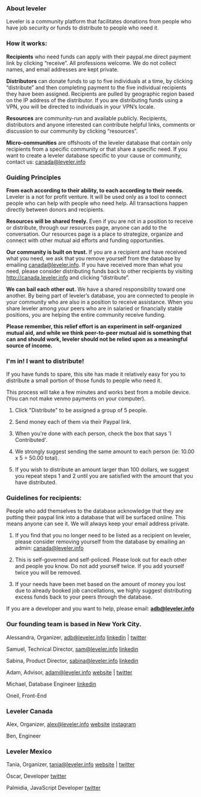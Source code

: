 ### About leveler

Leveler is a community platform that facilitates donations from people who have job security or funds to distribute to people who need it.

### How it works: 

  **Recipients** who need funds can apply with their paypal.me direct payment link by clicking “receive”. All professions welcome. We do not collect names, and email addresses are kept private.

  **Distributors** can donate funds to up to five individuals at a time, by clicking “distribute” and then completing payment to the five individual recipients they have been assigned. Recipients are pulled by geographic region based on the IP address of the distributor. If you are distributing funds using a VPN, you will be directed to individuals in your VPN’s locale.

  **Resources** are community-run and available publicly. Recipients, distributors and anyone interested can contribute helpful links, comments or discussion to our community by clicking “resources”.

  **Micro-communities** are offshoots of the leveler database that contain only recipients from a specific community or that share a specific need. If you want to create a leveler database specific to your cause or community, contact us: canada@leveler.info

### Guiding Principles

  **From each according to their ability, to each according to their needs.** Leveler is a not for profit venture. It will be used only as a tool to connect people who can help with people who need help. All transactions happen directly between donors and recipients.

  **Resources will be shared freely.** Even if you are not in a position to receive or distribute, through our resources page, anyone can add to the conversation. Our resources page is a place to strategize, organize and connect with other mutual aid efforts and funding opportunities.

  **Our community is built on trust.** If you are a recipient and have received what you need, we ask that you remove yourself from the database by emailing canada@leveler.info. If you have received more than what you need, please consider distributing funds back to other recipients by visiting http://canada.leveler.info and clicking “distribute”.

  **We can bail each other out.** We have a shared responsibility toward one another. By being part of leveler’s database, you are connected to people in your community who are also in a position to receive assistance. When you share leveler among your peers who are in salaried or financially stable positions, you are helping the entire community receive funding.

 **Please remember, this relief effort is an experiment in self-organized mutual aid, and while we think peer-to-peer mutual aid is something that can and should work, leveler should not be relied upon as a meaningful source of income.**

### I'm in! I want to distribute!

  If you have funds to spare, this site has made it relatively easy for you to distribute a small portion of those funds to people who need it.
 
  This process will take a few minutes and works best from a mobile device. (You can not make venmo payments on your computer).


   1. Click "Distribute" to be assigned a group of 5 people.

   2. Send money each of them via their Paypal link.

   3. When you're done with each person, check the box that says 'I Contributed'.

   4. We strongly suggest sending the same amount to each person (ie: 10.00 x 5 = 50.00 total).

   5. If you wish to distribute an amount larger than 100 dollars, we suggest you repeat steps 1 and 2 until you are satisfied with the amount that you have distributed.

### Guidelines for recipients:

  People who add themselves to the database acknowledge that they are putting their paypal link into a database that will be surfaced online. This means anyone can see it. We will always keep your email address private.

   1. If you find that you no longer need to be listed as a recipient on leveler, please consider removing yourself from the database by emailing an admin: canada@leveler.info

   2. This is self-governed and self-policed. Please look out for each other and people you know. Do not add yourself twice. If you add yourself twice you will be removed.

   3. If your needs have been met based on the amount of money you lost due to already booked job cancellations, we highly suggest distributing excess funds back to your peers through the database.

If you are a developer and you want to help, please email: **adb@leveler.info**

### Our founding team is based in New York City.
  Alessandra, Organizer, adb@leveler.info [linkedin](https://www.linkedin.com/in/alessandra-de-benedetti-0895548/) | [twitter](https://www.twitter.com/oftheblessed)

  Samuel, Technical Director, sam@leveler.info [linkedin](https://www.linkedin.com/in/samuel-mlodozeniec-ab1b9323/)

  Sabina, Product Director, sabina@leveler.info [linkedin](https://www.linkedin.com/in/sabinamamedova/)

  Adam, Advisor, adam@leveler.info [website](https://www.adamklevy.com) | [twitter](https://www.twitter.com/adamklevy)

  Michael, Database Engineer [linkedin](https://www.linkedin.com/in/beigelmacher/)

  Oneil, Front-End

### Leveler Canada
  Alex, Organizer, alex@leveler.info [website](https://alexnawotka.fun/) [instagram](https://www.instagram.com/limen.fun/)

  Ben, Engineer

### Leveler Mexico
  Tania, Organizer, tania@leveler.info [website](https://tanialili.me/) | [twitter](https://twitter.com/tanialili)

  Óscar, Developer  [twitter](https://twitter.com/oscar_cb)

  Palmidia, JavaScript Developer  [twitter](https://twitter.com/tanialili)
